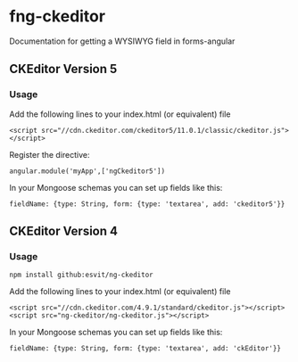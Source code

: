 # fng-ckeditor

Documentation for getting a WYSIWYG field in forms-angular

## CKEditor Version 5

### Usage

Add the following lines to your index.html (or equivalent) file

    <script src="//cdn.ckeditor.com/ckeditor5/11.0.1/classic/ckeditor.js"></script>

Register the directive:

    angular.module('myApp',['ngCkeditor5'])

In your Mongoose schemas you can set up fields like this:
       
    fieldName: {type: String, form: {type: 'textarea', add: 'ckeditor5'}}

## CKEditor Version 4

### Usage

    npm install github:esvit/ng-ckeditor


Add the following lines to your index.html (or equivalent) file

    <script src="//cdn.ckeditor.com/4.9.1/standard/ckeditor.js"></script>
    <script src="ng-ckeditor/ng-ckeditor.js"></script>

In your Mongoose schemas you can set up fields like this:
       
    fieldName: {type: String, form: {type: 'textarea', add: 'ckEditor'}}
